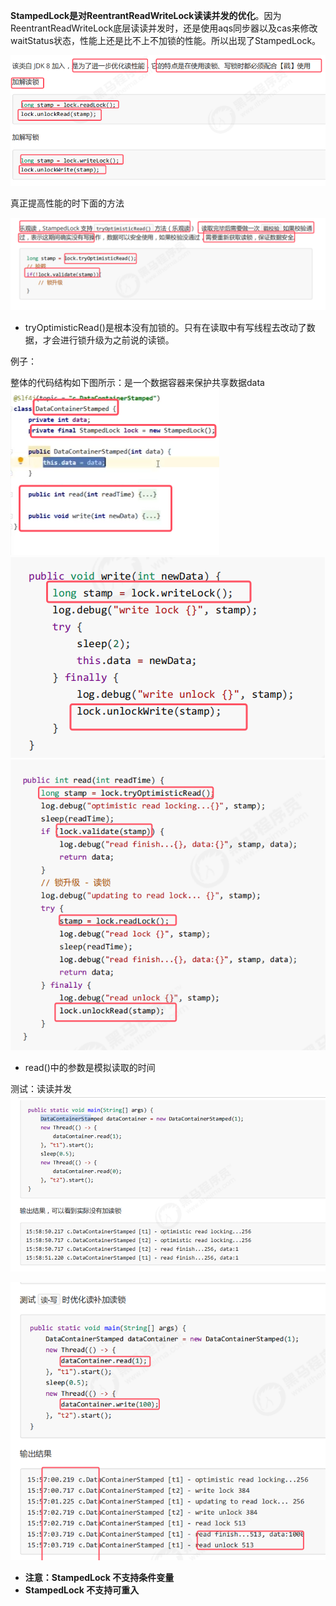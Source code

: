 **StampedLock是对ReentrantReadWriteLock读读并发的优化**。因为ReentrantReadWriteLock底层读读并发时，还是使用aqs同步器以及cas来修改waitStatus状态，性能上还是比不上不加锁的性能。所以出现了StampedLock。

![](assets/04读写锁StampedLock/file-20251004111627406.png)

真正提高性能的时下面的方法

![](assets/04读写锁StampedLock/file-20251004112003576.png)
* tryOptimisticRead()是根本没有加锁的。只有在读取中有写线程去改动了数据，才会进行锁升级为之前说的读锁。

例子：

整体的代码结构如下图所示：是一个数据容器来保护共享数据data  
![](assets/04读写锁StampedLock/file-20251004112311161.png)
![](assets/04读写锁StampedLock/file-20251004112559163.png)
![](assets/04读写锁StampedLock/file-20251004112848192.png)
* read()中的参数是模拟读取的时间

测试：读读并发   
![](assets/04读写锁StampedLock/file-20251004113100312.png)


![](assets/04读写锁StampedLock/file-20251004113431847.png)


* **注意：StampedLock 不支持条件变量**
* **StampedLock 不支持可重入**